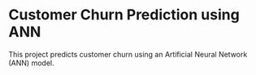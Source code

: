 # Customer Churn Prediction using ANN
This project predicts customer churn using an Artificial Neural Network (ANN) model. 
